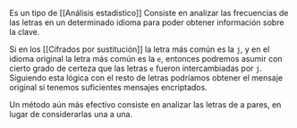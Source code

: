 Es un tipo de [[Análisis estadistico]] Consiste en analizar las frecuencias de las letras en un determinado idioma para poder obtener información sobre la clave.

Si en los [[Cifrados por sustitución]] la letra más común es la `j`, y en el idioma original la letra más común es la `e`, entonces podremos asumir con cierto grado de certeza que las letras `e` fueron intercambiadas por `j`. Siguiendo esta lógica con el resto de letras podríamos obtener el mensaje original si tenemos suficientes mensajes encriptados.

Un método aún más efectivo consiste en analizar las letras de a pares, en lugar de considerarlas una a una.
